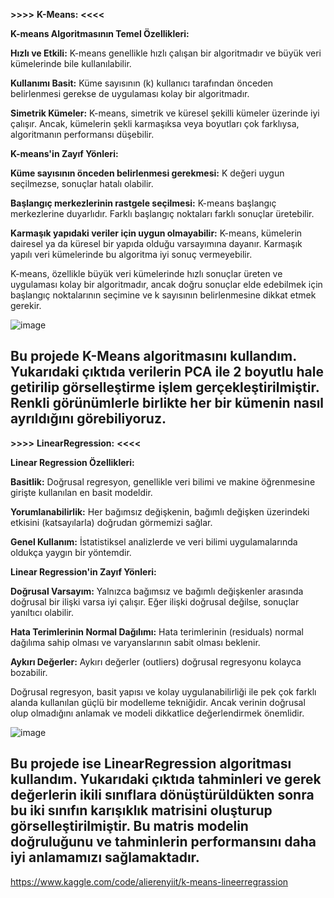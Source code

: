 
**>>>>** **K-Means:** **<<<<**

**K-means Algoritmasının Temel Özellikleri:**

**Hızlı ve Etkili:** K-means genellikle hızlı çalışan bir algoritmadır ve büyük veri kümelerinde bile kullanılabilir.

**Kullanımı Basit:** Küme sayısının (k) kullanıcı tarafından önceden belirlenmesi gerekse de uygulaması kolay bir algoritmadır.

**Simetrik Kümeler:** K-means, simetrik ve küresel şekilli kümeler üzerinde iyi çalışır. Ancak, kümelerin şekli karmaşıksa veya boyutları çok farklıysa, algoritmanın performansı düşebilir.


**K-means'in Zayıf Yönleri:**

**Küme sayısının önceden belirlenmesi gerekmesi:** K değeri uygun seçilmezse, sonuçlar hatalı olabilir.

**Başlangıç merkezlerinin rastgele seçilmesi:** K-means başlangıç merkezlerine duyarlıdır. Farklı başlangıç noktaları farklı sonuçlar üretebilir.

**Karmaşık yapıdaki veriler için uygun olmayabilir:** K-means, kümelerin dairesel ya da küresel bir yapıda olduğu varsayımına dayanır. Karmaşık yapılı veri kümelerinde bu algoritma iyi sonuç vermeyebilir.


K-means, özellikle büyük veri kümelerinde hızlı sonuçlar üreten ve uygulaması kolay bir algoritmadır, ancak doğru sonuçlar elde edebilmek için başlangıç noktalarının seçimine ve k sayısının belirlenmesine dikkat etmek gerekir.

![image](https://github.com/user-attachments/assets/5e129f6f-1dfc-45c9-b7a6-0ed188136838)

Bu projede K-Means algoritmasını kullandım. Yukarıdaki çıktıda verilerin PCA ile 2 boyutlu hale getirilip görselleştirme işlem gerçekleştirilmiştir. Renkli görünümlerle birlikte her bir kümenin nasıl ayrıldığını görebiliyoruz.
---------------------------------------------------------------------------------------------------------------------------------------------------
**>>>>** **LinearRegression:** **<<<<**

**Linear Regression Özellikleri:**

**Basitlik:** Doğrusal regresyon, genellikle veri bilimi ve makine öğrenmesine girişte kullanılan en basit modeldir.

**Yorumlanabilirlik:** Her bağımsız değişkenin, bağımlı değişken üzerindeki etkisini (katsayılarla) doğrudan görmemizi sağlar.

**Genel Kullanım:** İstatistiksel analizlerde ve veri bilimi uygulamalarında oldukça yaygın bir yöntemdir.

**Linear Regression'in Zayıf Yönleri:**

**Doğrusal Varsayım:** Yalnızca bağımsız ve bağımlı değişkenler arasında doğrusal bir ilişki varsa iyi çalışır. Eğer ilişki doğrusal değilse, sonuçlar yanıltıcı olabilir.

**Hata Terimlerinin Normal Dağılımı:** Hata terimlerinin (residuals) normal dağılıma sahip olması ve varyanslarının sabit olması beklenir.

**Aykırı Değerler:** Aykırı değerler (outliers) doğrusal regresyonu kolayca bozabilir.


Doğrusal regresyon, basit yapısı ve kolay uygulanabilirliği ile pek çok farklı alanda kullanılan güçlü bir modelleme tekniğidir. Ancak verinin doğrusal olup olmadığını anlamak ve modeli dikkatlice değerlendirmek önemlidir.

![image](https://github.com/user-attachments/assets/73e744b6-c7ff-416b-ac93-8a138ae0b952)

Bu projede ise LinearRegression algoritması kullandım. Yukarıdaki çıktıda tahminleri ve gerek değerlerin ikili sınıflara dönüştürüldükten sonra  bu iki sınıfın karışıklık matrisini oluşturup görselleştirilmiştir. Bu matris modelin doğruluğunu ve tahminlerin performansını daha iyi anlamamızı sağlamaktadır.
----------------------------------------------------------------------------------------------------------------------------------------------------------


https://www.kaggle.com/code/alierenyiit/k-means-lineerregrassion
